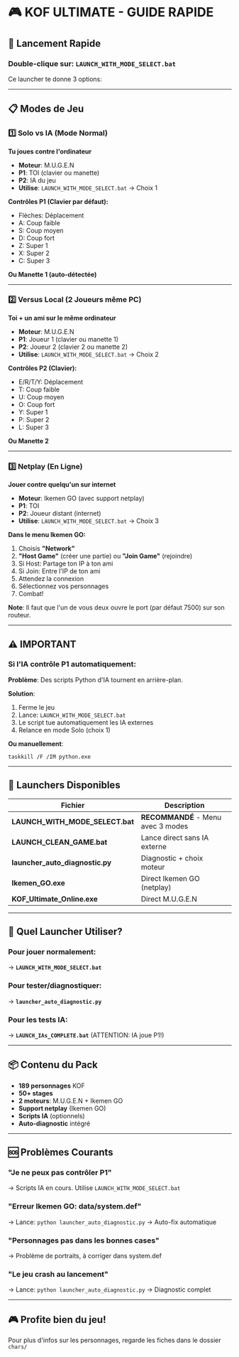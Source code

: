 # 🎮 KOF ULTIMATE - GUIDE RAPIDE

## 🚀 Lancement Rapide

### Double-clique sur: **`LAUNCH_WITH_MODE_SELECT.bat`**

Ce launcher te donne 3 options:

---

## 📋 Modes de Jeu

### 1️⃣ Solo vs IA (Mode Normal)
**Tu joues contre l'ordinateur**

- **Moteur**: M.U.G.E.N
- **P1**: TOI (clavier ou manette)
- **P2**: IA du jeu
- **Utilise**: `LAUNCH_WITH_MODE_SELECT.bat` → Choix 1

**Contrôles P1 (Clavier par défaut):**
- Flèches: Déplacement
- A: Coup faible
- S: Coup moyen
- D: Coup fort
- Z: Super 1
- X: Super 2
- C: Super 3

**Ou Manette 1 (auto-détectée)**

---

### 2️⃣ Versus Local (2 Joueurs même PC)
**Toi + un ami sur le même ordinateur**

- **Moteur**: M.U.G.E.N
- **P1**: Joueur 1 (clavier ou manette 1)
- **P2**: Joueur 2 (clavier 2 ou manette 2)
- **Utilise**: `LAUNCH_WITH_MODE_SELECT.bat` → Choix 2

**Contrôles P2 (Clavier):**
- E/R/T/Y: Déplacement
- T: Coup faible
- U: Coup moyen
- O: Coup fort
- Y: Super 1
- P: Super 2
- L: Super 3

**Ou Manette 2**

---

### 3️⃣ Netplay (En Ligne)
**Jouer contre quelqu'un sur internet**

- **Moteur**: Ikemen GO (avec support netplay)
- **P1**: TOI
- **P2**: Joueur distant (internet)
- **Utilise**: `LAUNCH_WITH_MODE_SELECT.bat` → Choix 3

**Dans le menu Ikemen GO:**
1. Choisis **"Network"**
2. **"Host Game"** (créer une partie) ou **"Join Game"** (rejoindre)
3. Si Host: Partage ton IP à ton ami
4. Si Join: Entre l'IP de ton ami
5. Attendez la connexion
6. Sélectionnez vos personnages
7. Combat!

**Note**: Il faut que l'un de vous deux ouvre le port (par défaut 7500) sur son routeur.

---

## ⚠️ IMPORTANT

### Si l'IA contrôle P1 automatiquement:

**Problème**: Des scripts Python d'IA tournent en arrière-plan.

**Solution**:
1. Ferme le jeu
2. Lance: `LAUNCH_WITH_MODE_SELECT.bat`
3. Le script tue automatiquement les IA externes
4. Relance en mode Solo (choix 1)

**Ou manuellement**:
```
taskkill /F /IM python.exe
```

---

## 🔧 Launchers Disponibles

| Fichier | Description |
|---------|-------------|
| **LAUNCH_WITH_MODE_SELECT.bat** | **RECOMMANDÉ** - Menu avec 3 modes |
| **LAUNCH_CLEAN_GAME.bat** | Lance direct sans IA externe |
| **launcher_auto_diagnostic.py** | Diagnostic + choix moteur |
| **Ikemen_GO.exe** | Direct Ikemen GO (netplay) |
| **KOF_Ultimate_Online.exe** | Direct M.U.G.E.N |

---

## 🎯 Quel Launcher Utiliser?

### Pour jouer normalement:
→ **`LAUNCH_WITH_MODE_SELECT.bat`**

### Pour tester/diagnostiquer:
→ **`launcher_auto_diagnostic.py`**

### Pour les tests IA:
→ **`LAUNCH_IAs_COMPLETE.bat`** (ATTENTION: IA joue P1!)

---

## 📦 Contenu du Pack

- **189 personnages** KOF
- **50+ stages**
- **2 moteurs**: M.U.G.E.N + Ikemen GO
- **Support netplay** (Ikemen GO)
- **Scripts IA** (optionnels)
- **Auto-diagnostic** intégré

---

## 🆘 Problèmes Courants

### "Je ne peux pas contrôler P1"
→ Scripts IA en cours. Utilise `LAUNCH_WITH_MODE_SELECT.bat`

### "Erreur Ikemen GO: data/system.def"
→ Lance: `python launcher_auto_diagnostic.py` → Auto-fix automatique

### "Personnages pas dans les bonnes cases"
→ Problème de portraits, à corriger dans system.def

### "Le jeu crash au lancement"
→ Lance: `python launcher_auto_diagnostic.py` → Diagnostic complet

---

## 🎮 Profite bien du jeu!

Pour plus d'infos sur les personnages, regarde les fiches dans le dossier `chars/`
